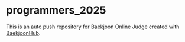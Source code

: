 # programmers_2025
This is an auto push repository for Baekjoon Online Judge created with [BaekjoonHub](https://github.com/BaekjoonHub/BaekjoonHub).
